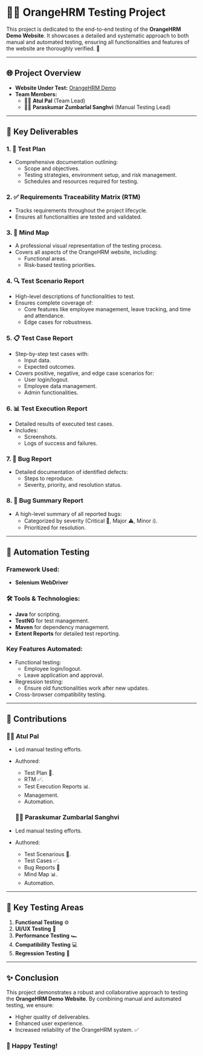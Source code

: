 # 🧑‍💻 OrangeHRM Testing Project

This project is dedicated to the end-to-end testing of the **OrangeHRM Demo Website**. It showcases a detailed and systematic approach to both manual and automated testing, ensuring all functionalities and features of the website are thoroughly verified. 🚀

---

## 🌐 Project Overview
- **Website Under Test:** [OrangeHRM Demo](https://opensource-demo.orangehrmlive.com/web/index.php/auth/login)
- **Team Members:**
  - 👨‍💼 **Atul Pal** (Team Lead)
  - 👨‍💼 **Paraskumar Zumbarlal Sanghvi** (Manual Testing Lead)
    
---

## 📑 Key Deliverables

### 1. 📝 Test Plan
- Comprehensive documentation outlining:
  - Scope and objectives.
  - Testing strategies, environment setup, and risk management.
  - Schedules and resources required for testing.

### 2. ✅ Requirements Traceability Matrix (RTM)
- Tracks requirements throughout the project lifecycle.
- Ensures all functionalities are tested and validated.

### 3. 🧠 Mind Map
- A professional visual representation of the testing process.
- Covers all aspects of the OrangeHRM website, including:
  - Functional areas.
  - Risk-based testing priorities.

### 4. 🔍 Test Scenario Report
- High-level descriptions of functionalities to test.
- Ensures complete coverage of:
  - Core features like employee management, leave tracking, and time and attendance.
  - Edge cases for robustness.

### 5. 📋 Test Case Report
- Step-by-step test cases with:
  - Input data.
  - Expected outcomes.
- Covers positive, negative, and edge case scenarios for:
  - User login/logout.
  - Employee data management.
  - Admin functionalities.

### 6. 📊 Test Execution Report
- Detailed results of executed test cases.
- Includes:
  - Screenshots.
  - Logs of success and failures.

### 7. 🐞 Bug Report
- Detailed documentation of identified defects:
  - Steps to reproduce.
  - Severity, priority, and resolution status.

### 8. 📃 Bug Summary Report
- A high-level summary of all reported bugs:
  - Categorized by severity (Critical 🛑, Major ⚠️, Minor ℹ️).
  - Prioritized for resolution.

---

## 🤖 Automation Testing

### Framework Used:
- **Selenium WebDriver**

### 🛠️ Tools & Technologies:
- **Java** for scripting.
- **TestNG** for test management.
- **Maven** for dependency management.
- **Extent Reports** for detailed test reporting.

### Key Features Automated:
- Functional testing:
  - Employee login/logout.
  - Leave application and approval.
- Regression testing:
  - Ensure old functionalities work after new updates.
- Cross-browser compatibility testing.

---

## 👥 Contributions

### 👨‍💼 Atul Pal
- Led manual testing efforts.
- Authored:
  - Test Plan 📝.
  - RTM ✅.
  - Test Execution Reports 📊.
  - Management.
  - Automation.

  ### 👨‍💼 Paraskumar Zumbarlal Sanghvi
- Led manual testing efforts.
- Authored:
  - Test Scenarious 📝.
  - Test Cases ✅.
  - Bug Reports 🐞 
  - Mind Map 📊.
  - Automation.

---

## 🧪 Key Testing Areas
1. **Functional Testing** ⚙️
2. **UI/UX Testing** 🎨
3. **Performance Testing** 🏎️
4. **Compatibility Testing** 💻
5. **Regression Testing** 🔄

---

## ✨ Conclusion

This project demonstrates a robust and collaborative approach to testing the **OrangeHRM Demo Website**. By combining manual and automated testing, we ensure:
- Higher quality of deliverables.
- Enhanced user experience.
- Increased reliability of the OrangeHRM system. ✅

### 🚀 Happy Testing!
